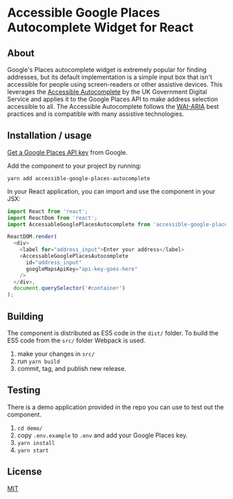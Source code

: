 # Accessible Google Places Autocomplete Widget for React

## About

Google's Places autocomplete widget is extremely popular for finding
addresses, but its default implementation is a simple input box that
isn't accessible for people using screen-readers or other assistive
devices. This leverages the
[Accessible Autocomplete](https://github.com/alphagov/accessible-autocomplete)
by the UK Government Digital Service and applies it to the Google Places API
to make address selection accessible to all. The Accessible Autocomplete
follows the [WAI-ARIA](https://www.w3.org/WAI/standards-guidelines/aria/) best
practices and is compatible with many assistive technologies.

## Installation / usage

[Get a Google Places API key](https://developers.google.com/places/web-service/get-api-key)
from Google.

Add the component to your project by running:

```
yarn add accessible-google-places-autocomplete
```

In your React application, you can import and use the component in your JSX:

```js
import React from 'react';
import ReactDom from 'react';
import AccessableGooglePlacesAutocomplete from 'accessible-google-places-autocomplete';

ReactDOM.render(
  <div>
    <label for="address_input">Enter your address</label>
    <AccessableGooglePlacesAutocomplete
      id="address_input"
      googleMapsApiKey="api-key-goes-here"
    />
  </div>,
  document.querySelector('#container')
);
```

## Building

The component is distributed as ES5 code in the `dist/` folder. To build the
ES5 code from the `src/` folder Webpack is used.

1.  make your changes in `src/`
2.  run `yarn build`
3.  commit, tag, and publish new release.

## Testing

There is a demo application provided in the repo you can use to test out
the component.

1.  `cd demo/`
2.  copy `.env.example` to `.env` and add your Google Places key.
3.  `yarn install`
4.  `yarn start`

## License

[MIT](LICENSE)
